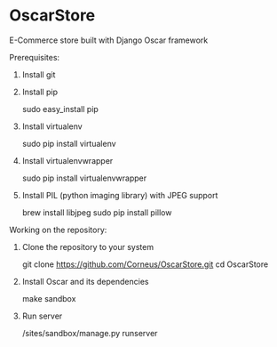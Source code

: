 # OscarStore
E-Commerce store built with Django Oscar framework

Prerequisites:

1) Install git

2) Install pip

    sudo easy_install pip
    
3) Install virtualenv

    sudo pip install virtualenv
    
4) Install virtualenvwrapper

    sudo pip install virtualenvwrapper
    
5) Install PIL (python imaging library) with JPEG support

    brew install libjpeg
    sudo pip install pillow 
    
Working on the repository:

1) Clone the repository to your system

    git clone https://github.com/Corneus/OscarStore.git
    cd OscarStore
    
2) Install Oscar and its dependencies

    make sandbox

3) Run server
    
    /sites/sandbox/manage.py runserver
    

